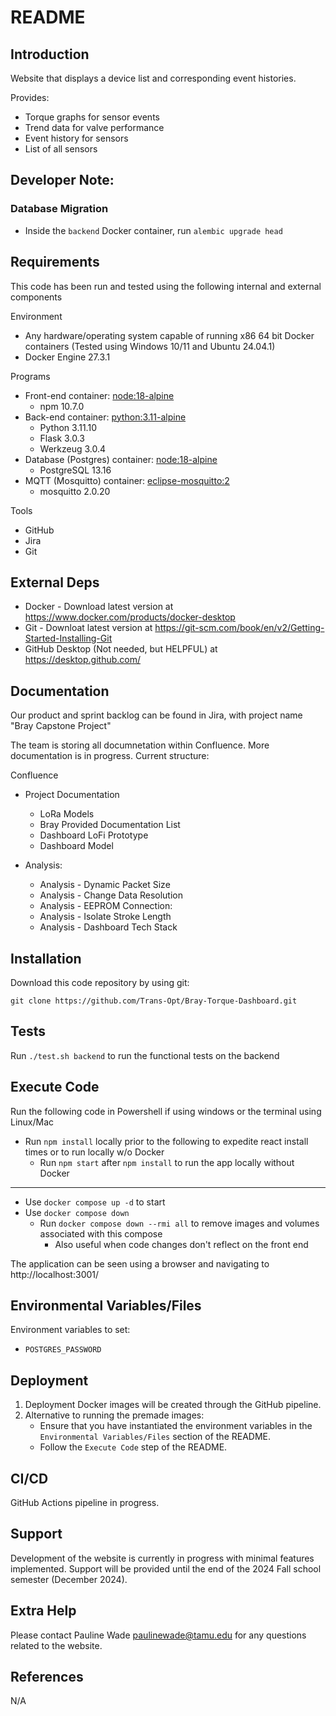 # README

## Introduction

Website that displays a device list and corresponding event histories.

Provides:
- Torque graphs for sensor events
- Trend data for valve performance
- Event history for sensors
- List of all sensors

## Developer Note:
### Database Migration
- Inside the `backend` Docker container, run `alembic upgrade head`

## Requirements

This code has been run and tested using the following internal and external components

Environment
- Any hardware/operating system capable of running x86 64 bit Docker containers (Tested using Windows 10/11 and Ubuntu  24.04.1)
- Docker Engine 27.3.1

Programs
- Front-end container: [node:18-alpine](<https://hub.docker.com/layers/library/node/18-alpine/images/sha256-ea8e360a721d870337fe899c70ea7def62f2a72cf1b6f7beb8a3ccaac8b6049c>)
    - npm 10.7.0
- Back-end container: [python:3.11-alpine](<https://hub.docker.com/layers/library/python/3.11-alpine/images/sha256-851e1d6a857c7e3b43d1bac73f307140a980c267ba216deae4dcbdb057096134>)
    - Python 3.11.10
    - Flask 3.0.3
    - Werkzeug 3.0.4
- Database (Postgres) container: [node:18-alpine](<https://hub.docker.com/layers/library/postgres/13-alpine/images/sha256-0658c4f5521f043f62d7e3431ad523261b9108ecbfb3f58a2350ac4e29ce1147>)
    - PostgreSQL 13.16
- MQTT (Mosquitto) container: [eclipse-mosquitto:2](<https://hub.docker.com/layers/library/eclipse-mosquitto/2/images/sha256-4a46c840adf48e7acd49883206a5c075c14ec95845ee6d30ba935a6719d6b41c>)
    - mosquitto 2.0.20

Tools
- GitHub
- Jira
- Git

## External Deps

- Docker - Download latest version at https://www.docker.com/products/docker-desktop
- Git - Downloat latest version at https://git-scm.com/book/en/v2/Getting-Started-Installing-Git
- GitHub Desktop (Not needed, but HELPFUL) at https://desktop.github.com/

## Documentation

Our product and sprint backlog can be found in Jira, with project name "Bray Capstone Project"

The team is storing all documnetation within Confluence. More documentation is in progress. Current structure:

Confluence
- Project Documentation
    - LoRa Models
    - Bray Provided Documentation List
    - Dashboard LoFi Prototype
    - Dashboard Model

- Analysis:
    - Analysis - Dynamic Packet Size
    - Analysis - Change Data Resolution
    - Analysis - EEPROM Connection:
    - Analysis - Isolate Stroke Length
    - Analysis - Dashboard Tech Stack

## Installation

Download this code repository by using git:

`git clone https://github.com/Trans-Opt/Bray-Torque-Dashboard.git`

## Tests

Run `./test.sh backend` to run the functional tests on the backend

## Execute Code

Run the following code in Powershell if using windows or the terminal using Linux/Mac

- Run `npm install` locally prior to the following to expedite react install times or to run locally w/o Docker
    - Run `npm start` after `npm install` to run the app locally without Docker
---
- Use `docker compose up -d` to start
- Use `docker compose down`
    - Run `docker compose down --rmi all` to remove images and volumes associated with this compose
        - Also useful when code changes don't reflect on the front end


The application can be seen using a browser and navigating to http://localhost:3001/


## Environmental Variables/Files

Environment variables to set:
- `POSTGRES_PASSWORD`

## Deployment

1. Deployment Docker images will be created through the GitHub pipeline. 
2. Alternative to running the premade images:
    - Ensure that you have instantiated the environment variables in the `Environmental Variables/Files` section of the README. 
    - Follow the `Execute Code` step of the README.

## CI/CD

GitHub Actions pipeline in progress.

## Support

Development of the website is currently in progress with minimal features implemented. Support will be provided until the end of the 2024 Fall school semester (December 2024).

## Extra Help

Please contact Pauline Wade paulinewade@tamu.edu for any questions related to the website.

## References ##

N/A
